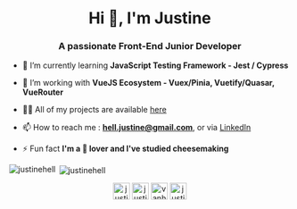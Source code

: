 <h1 align="center">Hi 👋, I'm Justine</h1>
<h3 align="center">A passionate Front-End Junior Developer</h3>

- 🔭 I’m currently learning **JavaScript Testing Framework - Jest / Cypress**

- 🌱 I’m working with **VueJS Ecosystem - Vuex/Pinia, Vuetify/Quasar, VueRouter**

- 👩‍💻 All of my projects are available [here](https://justinehell.fr/)

- 📫 How to reach me : **hell.justine@gmail.com**, or via [LinkedIn](https://www.linkedin.com/in/justinehell/)

- ⚡ Fun fact **I'm a 🧀 lover and I've studied cheesemaking**

<p><img align="left" src="https://github-readme-stats.vercel.app/api/top-langs/?username=justinehell&layout=compact" alt="justinehell" /></p>

<p>&nbsp;<img align="center" src="https://github-readme-stats.vercel.app/api?username=justinehell&show_icons=true" alt="justinehell" /></p>

<p align="center">
<a href="https://linkedin.com/in/justinehell" target="blank"><img align="center" src="https://cdn.jsdelivr.net/npm/simple-icons@3.0.1/icons/linkedin.svg" alt="justinehell" height="30" width="30" /></a>
<a href="https://instagram.com/justine_vhll" target="blank"><img align="center" src="https://cdn.jsdelivr.net/npm/simple-icons@3.0.1/icons/instagram.svg" alt="justine_vhll" height="30" width="30" /></a>
<a href="https://twitter.com/vanhelsing2912" target="blank"><img align="center" src="https://cdn.jsdelivr.net/npm/simple-icons@3.0.1/icons/twitter.svg" alt="vanhelsing2912" height="30" width="30" /></a>
<a href="https://codepen.io/justinehell2912" target="blank"><img align="center" src="https://cdn.jsdelivr.net/npm/simple-icons@3.0.1/icons/codepen.svg" alt="justinehell2912" height="30" width="30" /></a>
</p>
